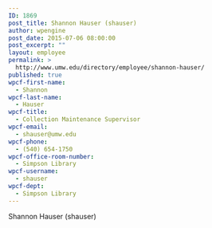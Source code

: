 ```yaml
---
ID: 1869
post_title: Shannon Hauser (shauser)
author: wpengine
post_date: 2015-07-06 08:00:00
post_excerpt: ""
layout: employee
permalink: >
  http://www.umw.edu/directory/employee/shannon-hauser/
published: true
wpcf-first-name:
  - Shannon
wpcf-last-name:
  - Hauser
wpcf-title:
  - Collection Maintenance Supervisor
wpcf-email:
  - shauser@umw.edu
wpcf-phone:
  - (540) 654-1750
wpcf-office-room-number:
  - Simpson Library
wpcf-username:
  - shauser
wpcf-dept:
  - Simpson Library
---
```

Shannon Hauser (shauser)